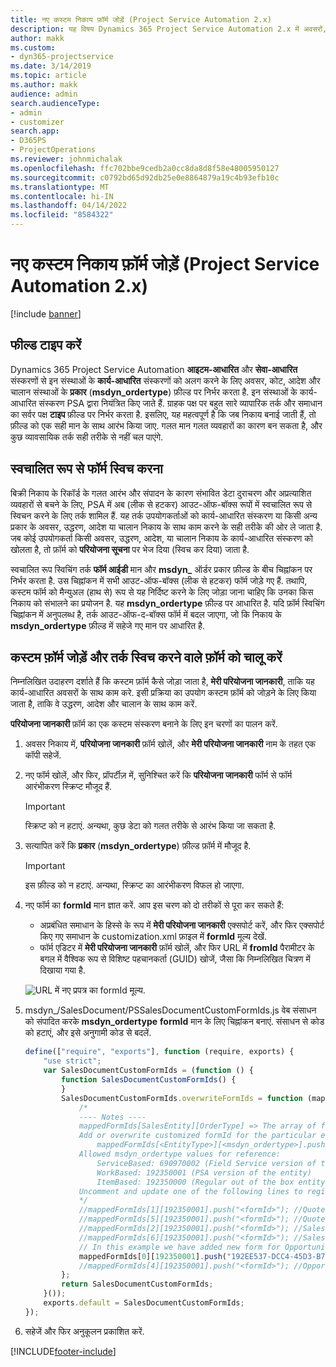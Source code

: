 ```yaml
---
title: नए कस्टम निकाय फ़ॉर्म जोड़ें (Project Service Automation 2.x)
description: यह विषय Dynamics 365 Project Service Automation 2.x में अवसरों, उद्धरणों, आदेशों या चालानों के लिए कस्टम निकाय फॉर्म को जोड़ने के बारे में जानकारी प्रदान करता है.
author: makk
ms.custom:
- dyn365-projectservice
ms.date: 3/14/2019
ms.topic: article
ms.author: makk
audience: admin
search.audienceType:
- admin
- customizer
search.app:
- D365PS
- ProjectOperations
ms.reviewer: johnmichalak
ms.openlocfilehash: ffc702bbe9cedb2a0cc8da8d8f58e48005950127
ms.sourcegitcommit: c0792bd65d92db25e0e8864879a19c4b93efb10c
ms.translationtype: MT
ms.contentlocale: hi-IN
ms.lasthandoff: 04/14/2022
ms.locfileid: "8584322"
---
```

# <a name="add-new-custom-entity-forms-project-service-automation-2x"></a>नए कस्टम निकाय फ़ॉर्म जोड़ें (Project Service Automation 2.x)

[!include [banner](../../includes/psa-now-project-operations.md)]

## <a name="type-field"></a>फील्ड टाइप करें 

Dynamics 365 Project Service Automation **आइटम-आधारित** और **सेवा-आधारित** संस्करणों से इन संस्थाओं के **कार्य-आधारित** संस्करणों को अलग करने के लिए अवसर, कोट, आदेश और चालान संस्थाओं के **प्रकार** (**msdyn\_ordertype**) फ़ील्ड पर निर्भर करता है. इन संस्थाओं के कार्य-आधारित संस्करण PSA द्वारा नियंत्रित किए जाते हैं. ग्राहक पक्ष पर बहुत सारे व्यापारिक तर्क और समाधान का सर्वर पक्ष **टाइप** फ़ील्ड पर निर्भर करता है. इसलिए, यह महत्वपूर्ण है कि जब निकाय बनाई जाती हैं, तो फ़ील्ड को एक सही मान के साथ आरंभ किया जाए. गलत मान गलत व्यवहारों का कारण बन सकता है, और कुछ व्यावसायिक तर्क सही तरीके से नहीं चल पाएंगे.

## <a name="automatic-form-switching"></a>स्वचालित रूप से फॉर्म स्विच करना

बिक्री निकाय के रिकॉर्ड के गलत आरंभ और संपादन के कारण संभावित डेटा दुराचरण और अप्रत्याशित व्यवहारों से बचने के लिए, PSA में अब (लीक से हटकर) आउट-ऑफ-बॉक्स रूपों में स्वचालित रूप से स्विचन करने के लिए तर्क शामिल हैं. यह तर्क उपयोगकर्ताओं को कार्य-आधारित संस्करण या किसी अन्य प्रकार के अवसर, उद्धरण, आदेश या चालान निकाय के साथ काम करने के सही तरीके की ओर ले जाता है. जब कोई उपयोगकर्ता किसी अवसर, उद्धरण, आदेश, या चालान निकाय के कार्य-आधारित संस्करण को खोलता है, तो फ़ॉर्म को **परियोजना सूचना** पर भेज दिया (स्विच कर दिया) जाता है.

स्वचालित रूप स्विचिंग तर्क **फॉर्म आईडी** मान और **msdyn\_** ऑर्डर प्रकार फ़ील्ड के बीच चिह्नांकन पर निर्भर करता है. उस चिह्नांकन में सभी आउट-ऑफ-बॉक्स (लीक से हटकर) फॉर्म जोड़े गए हैं. तथापि, कस्टम फॉर्म को मैन्युअल (हाथ से) रूप से यह निर्दिष्ट करने के लिए जोड़ा जाना चाहिए कि उनका किस निकाय को संभालने का प्रयोजन है. यह **msdyn\_ordertype** फ़ील्ड पर आधारित है. यदि फ़ॉर्म स्विचिंग चिह्नांकन में अनुपलब्ध है, तर्क आउट-ऑफ-द-बॉक्स फॉर्म में बदल जाएगा, जो कि निकाय के **msdyn\_ordertype** फ़ील्ड में सहेजे गए मान पर आधारित है.

## <a name="add-custom-forms-and-turn-on-the-form-switching-logic"></a>कस्टम फ़ॉर्म जोड़ें और तर्क स्विच करने वाले फ़ॉर्म को चालू करें

निम्नलिखित उदाहरण दर्शाते हैं कि कस्टम फ़ॉर्म कैसे जोड़ा जाता है, **मेरी परियोजना जानकारी**, ताकि यह कार्य-आधारित अवसरों के साथ काम करे. इसी प्रक्रिया का उपयोग कस्टम फ़ॉर्म को जोड़ने के लिए किया जाता है, ताकि वे उद्धरण, आदेश और चालान के साथ काम करें.

**परियोजना जानकारी** फ़ॉर्म का एक कस्टम संस्करण बनाने के लिए इन चरणों का पालन करें.

1. अवसर निकाय में, **परियोजना जानकारी** फ़ॉर्म खोलें, और **मेरी परियोजना जानकारी** नाम के तहत एक कॉपी सहेजें.
2. नए फॉर्म खोलें, और फिर, प्रॉपर्टीज़ में, सुनिश्चित करें कि **परियोजना जानकारी** फॉर्म से फॉर्म आरंभीकरण स्क्रिप्ट मौजूद हैं. 

    > [!IMPORTANT]
    > स्क्रिप्ट को न हटाएं. अन्यथा, कुछ डेटा को गलत तरीके से आरंभ किया जा सकता है.

3. सत्यापित करें कि **प्रकार** (**msdyn\_ordertype**) फ़ील्ड फ़ॉर्म में मौजूद है. 

    > [!IMPORTANT]
    > इस फ़ील्ड को न हटाएं. अन्यथा, स्क्रिप्ट का आरंभीकरण विफल हो जाएगा.

4. नए फॉर्म का **formId** मान ज्ञात करें. आप इस चरण को दो तरीकों से पूरा कर सकते हैं:

    - अप्रबंधित समाधान के हिस्से के रूप में **मेरी परियोजना जानकारी** एक्सपोर्ट करें, और फिर एक्सपोर्ट किए गए समाधान के customization.xml फ़ाइल में **formId** मूल्य देखें.
    - फॉर्म एडिटर में **मेरी परियोजना जानकारी** फ़ॉर्म खोलें, और फिर URL में **fromId** पैरामीटर के बगल में वैश्विक रूप से विशिष्ट पहचानकर्ता (GUID) खोजें, जैसा कि निम्नलिखित चित्रण में दिखाया गया है.

    ![URL में नए प्रपत्र का formId मूल्य.](media/how-to-add-custom-forms-in-v2.0.png)

5. msdyn\_/SalesDocument/PSSalesDocumentCustomFormIds.js वेब संसाधन को संपादित करके **msdyn\_ordertype** **formId** मान के लिए चिह्नांकन बनाएं. संसाधन से कोड को हटाएं, और इसे अनुगामी कोड से बदलें.

    ```javascript
    define(["require", "exports"], function (require, exports) {
        "use strict";
        var SalesDocumentCustomFormIds = (function () {
            function SalesDocumentCustomFormIds() {
            }
            SalesDocumentCustomFormIds.overwriteFormIds = function (mappedFormIds) {
                /*
                ---- Notes ----
                mappedFormIds[SalesEntity][OrderType] => The array of forms IDs that support particular entity and order type
                Add or overwrite customized formId for the particular entity and order type by calling:
                    mappedFormIds[<EntityType>][<msdyn_ordertype>].push("<formId>");
                Allowed msdyn_ordertype values for reference:
                    ServiceBased: 690970002 (Field Service version of the entity)
                    WorkBased: 192350001 (PSA version of the entity)
                    ItemBased: 192350000 (Regular out of the box entity)
                Uncomment and update one of the following lines to register custom PSA form for required entity:
                */      
                //mappedFormIds[1][192350001].push("<formId>"); //Quote
                //mappedFormIds[5][192350001].push("<formId>"); //Quote Line
                //mappedFormIds[2][192350001].push("<formId>"); //Sales Order
                //mappedFormIds[6][192350001].push("<formId>"); //Sales Order Line
                // In this example we have added new form for Opportunity
                mappedFormIds[0][192350001].push("192EE537-DCC4-45D3-B7AF-EA694B9113D2"); //Opportunity
                //mappedFormIds[4][192350001].push("<formId>"); //Opportunity Line
            };
            return SalesDocumentCustomFormIds;
        }());
        exports.default = SalesDocumentCustomFormIds;
    });
    ```

6. सहेजें और फिर अनुकूलन प्रकाशित करें.


[!INCLUDE[footer-include](../../includes/footer-banner.md)]
